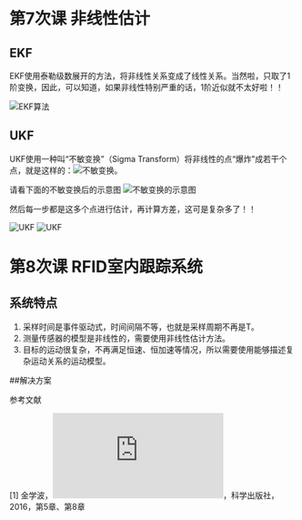 # 第7次课 非线性估计

## EKF

EKF使用泰勒级数展开的方法，将非线性关系变成了线性关系。当然啦，只取了1阶变换，因此，可以知道，如果非线性特别严重的话，1阶近似就不太好啦！！

![EKF算法](https://github.com/Xue-boJin/data-fusion-for-indoor-tracking-by-RFID/blob/Lesson3/EKFpng.png)

## UKF

UKF使用一种叫“不敏变换”（Sigma Transform）将非线性的点“爆炸”成若干个点，就是这样的：![不敏变换](https://github.com/Xue-boJin/data-fusion-for-indoor-tracking-by-RFID/blob/Lesson3/UKF0.png)。

请看下面的不敏变换后的示意图 ![不敏变换的示意图](https://github.com/Xue-boJin/data-fusion-for-indoor-tracking-by-RFID/blob/Lesson3/UKFFigure.png)

然后每一步都是这多个点进行估计，再计算方差，这可是复杂多了！！

![UKF](https://github.com/Xue-boJin/data-fusion-for-indoor-tracking-by-RFID/blob/Lesson3/UKF1.png)
![UKF](https://github.com/Xue-boJin/data-fusion-for-indoor-tracking-by-RFID/blob/Lesson3/UKF2.png)

# 第8次课 RFID室内跟踪系统
## 系统特点
1. 采样时间是事件驱动式，时间间隔不等，也就是采样周期不再是T。
2. 测量传感器的模型是非线性的，需要使用非线性估计方法。
3. 目标的运动很复杂，不再满足恒速、恒加速等情况，所以需要使用能够描述复杂运动关系的运动模型。

##解决方案


参考文献

[1] 金学波，![Kalman滤波器理论与应用——基于MATLAB实现](http://www.ecsponline.com/goods.php?id=177510)，科学出版社，2016，第5章、第8章

